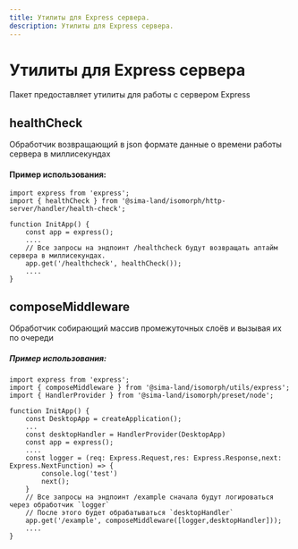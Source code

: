 ```yaml
---
title: Утилиты для Express сервера.
description: Утилиты для Express сервера.
---
```

# Утилиты для Express сервера

Пакет предоставляет утилиты для работы с сервером Express

## healthCheck

Обработчик возвращающий в json формате данные о времени работы сервера в миллисекундах

#### Пример использования:

```tsx
import express from 'express';
import { healthCheck } from '@sima-land/isomorph/http-server/handler/health-check';

function InitApp() {
    const app = express();
    ....
    // Все запросы на эндпоинт /healthcheck будут возвращать аптайм сервера в миллисекундах.
    app.get('/healthcheck', healthCheck());
    ....
}

```

## composeMiddleware

Обработчик собирающий массив промежуточных слоёв и вызывая их по очереди

##### Пример использования:

```tsx
import express from 'express';
import { composeMiddleware } from '@sima-land/isomorph/utils/express';
import { HandlerProvider } from '@sima-land/isomorph/preset/node';

function InitApp() {
    const DesktopApp = createApplication();
    ...
    const desktopHandler = HandlerProvider(DesktopApp)
    const app = express();
    ....
    const logger = (req: Express.Request,res: Express.Response,next: Express.NextFunction) => {
        console.log('test')
        next();
    }
    // Все запросы на эндпоинт /example сначала будут логироваться через обработчик `logger`
    // После этого будет обрабатываться `desktopHandler`
    app.get('/example', composeMiddleware([logger,desktopHandler]));
    ....
}

```
